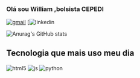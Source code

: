 ### Olá sou William ,bolsista CEPEDI
[![gmail](https://img.shields.io/badge/Gmail-D14836?style=for-the-badge&logo=gmail&logoColor=white)](microempreededorwa@gmail.com)
[![linkedin](https://img.shields.io/badge/LinkedIn-0077B5?style=for-the-badge&logo=linkedin&logoColor=white)



![Anurag's GitHub stats](https://github-readme-stats.vercel.app/api?username=wil258&show=dracula)



## Tecnologia que mais uso meu dia
<div style="display:inline-block">
  <img align="center" alt="html5" src="https://img.shields.io/badge/HTML5-E34F26?style=for-the-badge&logo=html5&logoColor=white">
</div>
<div style="display:inline-block">
  <img align="center" alt="js" src="https://img.shields.io/badge/JavaScript-323330?style=for-the-badge&logo=javascript&logoColor=F7DF1E"/>
</div>
<div style="display:inline-block">
  <img align="center" alt="python" src="https://img.shields.io/badge/Python-14354C?style=for-the-badge&logo=python&logoColor=white">
</div>

  




